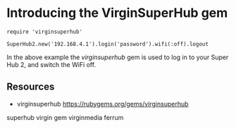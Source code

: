 # Introducing the VirginSuperHub gem

    require 'virginsuperhub'

    SuperHub2.new('192.168.4.1').login('password').wifi(:off).logout

In the above example the *virginsuperhub* gem is used to log in to your Super Hub 2, and switch the WiFi off.

## Resources

* virginsuperhub https://rubygems.org/gems/virginsuperhub

superhub virgin gem virginmedia ferrum

